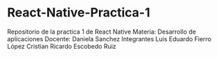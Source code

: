 # React-Native-Practica-1
Repositorio de la practica 1 de React Native
Materia: 
Desarrollo de aplicaciones
Docente: 
Daniela Sanchez
Integrantes 
Luis Eduardo Fierro López
Cristian Ricardo Escobedo Ruiz
